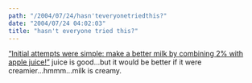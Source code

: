 ```yaml
---
path: "/2004/07/24/hasn'teveryonetriedthis?" 
date: "2004/07/24 04:02:03" 
title: "hasn't everyone tried this?" 
---
```

<a href="http://mtcool.diaryland.com/030225_87.html"><q>Initial attempts were simple: make a better milk by combining 2% with apple juice!</q></a> juice is good...but it would be better if it were creamier...hmmm...milk is creamy.